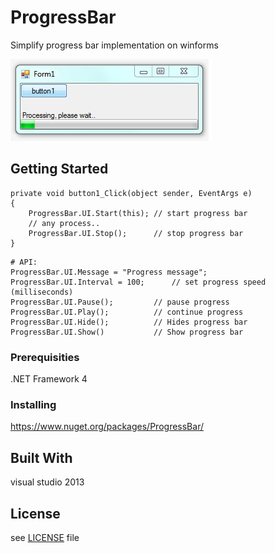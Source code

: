 # ProgressBar

Simplify progress bar implementation on winforms

![Sample](https://github.com/herbertagosto/ProgressBar/blob/master/Resources/sample.png)


## Getting Started

```
private void button1_Click(object sender, EventArgs e)
{
	ProgressBar.UI.Start(this);	// start progress bar
	// any process..
	ProgressBar.UI.Stop();		// stop progress bar
}
```

```
# API:
ProgressBar.UI.Message = "Progress message";
ProgressBar.UI.Interval = 100;		// set progress speed (milliseconds)
ProgressBar.UI.Pause();			// pause progress
ProgressBar.UI.Play();			// continue progress
ProgressBar.UI.Hide();			// Hides progress bar
ProgressBar.UI.Show()			// Show progress bar
```


### Prerequisities

.NET Framework 4


### Installing

https://www.nuget.org/packages/ProgressBar/


## Built With

visual studio 2013


## License

see [LICENSE](https://github.com/herbertagosto/ProgressBar/blob/master/LICENSE) file
